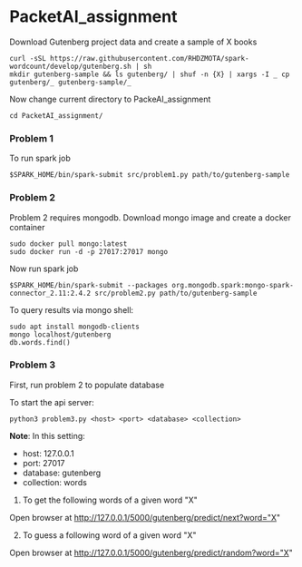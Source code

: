 
# PacketAI_assignment


Download Gutenberg project data and create a sample of X books

```shell 
curl -sSL https://raw.githubusercontent.com/RHDZMOTA/spark-wordcount/develop/gutenberg.sh | sh
mkdir gutenberg-sample && ls gutenberg/ | shuf -n {X} | xargs -I _ cp gutenberg/_ gutenberg-sample/_
```

Now change current directory to PackeAI_assignment

```shell 
cd PacketAI_assignment/
```

### Problem 1
To run spark job

```shell 
$SPARK_HOME/bin/spark-submit src/problem1.py path/to/gutenberg-sample
```

### Problem 2 

Problem 2 requires mongodb. Download mongo image and create a docker container

```shell
sudo docker pull mongo:latest
sudo docker run -d -p 27017:27017 mongo
```

Now run spark job

```shell 
$SPARK_HOME/bin/spark-submit --packages org.mongodb.spark:mongo-spark-connector_2.11:2.4.2 src/problem2.py path/to/gutenberg-sample
```

To query results via mongo shell:

```shell
sudo apt install mongodb-clients
mongo localhost/gutenberg
db.words.find()
```


### Problem 3 
First, run problem 2 to populate database

To start the api server:
```shell
python3 problem3.py <host> <port> <database> <collection>
```
**Note**: In this setting:

 - host: 127.0.0.1
 - port: 27017
 - database: gutenberg
 - collection: words

 1. To get the following words of a given word "X"

Open browser at http://127.0.0.1/5000/gutenberg/predict/next?word="X"

 2.  To guess a following word of a given word "X"

Open browser at http://127.0.0.1/5000/gutenberg/predict/random?word="X"